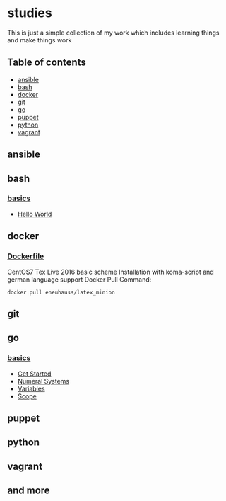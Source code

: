 # studies
This is just a simple collection of my work which includes learning things
and make things work

## Table of contents
* [ansible](#ansible)
* [bash](#bash)
* [docker](#docker)
* [git](#git)
* [go](#go)
* [puppet](#puppet)
* [python](#python)
* [vagrant](#vagrant)

## ansible

## bash
### [basics](./bash)
* [Hello World](./bash/hello-world.sh)

## docker
### [Dockerfile](./docker/latex_minion)
CentOS7 Tex Live 2016 basic scheme Installation with koma-script and german language support
Docker Pull Command:
```
docker pull eneuhauss/latex_minion
```

## git

## go
### [basics](./go)
* [Get Started](./go/01_get_started)
* [Numeral Systems](./go/02_numeral_systems)
* [Variables](./go/03_variables)
* [Scope](./go/04_scope)

## puppet
## python
## vagrant
## and more

